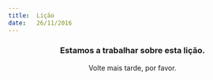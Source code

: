 ```yaml
---
title:  Lição
date:   26/11/2016
---
```


### <center>Estamos a trabalhar sobre esta lição.</center>
<center>Volte mais tarde, por favor.</center>